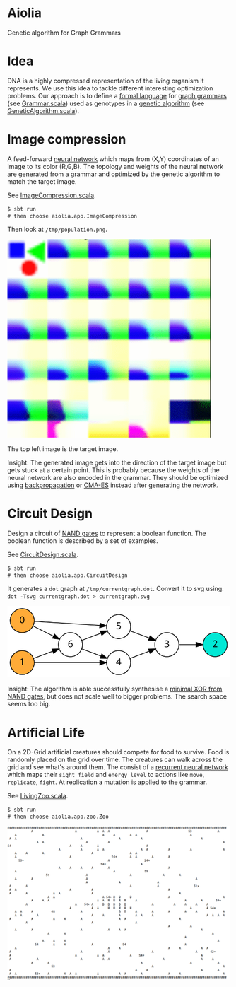 # Aiolia

Genetic algorithm for Graph Grammars

# Idea

DNA is a highly compressed representation of the living organism it represents. We use this idea to tackle different interesting optimization problems. Our approach is to define a [formal language](https://en.wikipedia.org/wiki/Formal_language) for [graph grammars](https://en.wikipedia.org/wiki/Graph_rewriting) (see [Grammar.scala](src/main/scala/grammar/Grammar.scala)) used as genotypes in a [genetic algorithm](https://en.wikipedia.org/wiki/Genetic_algorithm) (see [GeneticAlgorithm.scala](src/main/scala/geneticAlgorithm/GeneticAlgorithm.scala)).

# Image compression

A feed-forward [neural network](https://en.wikipedia.org/wiki/Artificial_neural_network) which maps from (X,Y) coordinates of an image to its color (R,G,B). The topology and weights of the neural network are generated from a grammar and optimized by the genetic algorithm to match the target image.

See [ImageCompression.scala](src/main/scala/app/ImageCompression.scala).

```
$ sbt run
# then choose aiolia.app.ImageCompression
```

Then look at `/tmp/population.png`.

![Example population for image compression](example_imagecompression_population.gif)

The top left image is the target image.

Insight: The generated image gets into the direction of the target image but gets stuck at a certain point. This is probably because the weights of the neural network are also encoded in the grammar. They should be optimized using [backpropagation](https://en.wikipedia.org/wiki/Backpropagation) or [CMA-ES](https://en.wikipedia.org/wiki/CMA-ES) instead after generating the network.

# Circuit Design

Design a circuit of [NAND gates](https://en.wikipedia.org/wiki/NAND_logic) to represent a boolean function. The boolean function is described by a set of examples.

See [CircuitDesign.scala](src/main/scala/app/CircuitDesign.scala).

```
$ sbt run
# then choose aiolia.app.CircuitDesign
```

It generates a `dot` graph at `/tmp/currentgraph.dot`.
Convert it to svg using: `dot -Tsvg currentgraph.dot > currentgraph.svg`

![Example XOR from NANDs](example_circuit_xor.svg)

Insight: The algorithm is able successfully synthesise a [minimal XOR from NAND gates](https://en.wikipedia.org/wiki/NAND_logic#XOR), but does not scale well to bigger problems. The search space seems too big.

# Artificial Life

On a 2D-Grid artificial creatures should compete for food to survive. Food is randomly placed on the grid over time. The creatures can walk across the grid and see what's around them. The consist of a [recurrent neural network](https://en.wikipedia.org/wiki/Recurrent_neural_network) which maps their `sight field` and `energy level` to actions like `move`, `replicate`, `fight`. At replication a mutation is applied to the grammar.

See [LivingZoo.scala](src/main/scala/app/zoo/LivingZoo.scala).

```
$ sbt run
# then choose aiolia.app.zoo.Zoo
```

![Example Zoo](example_zoo.gif)
